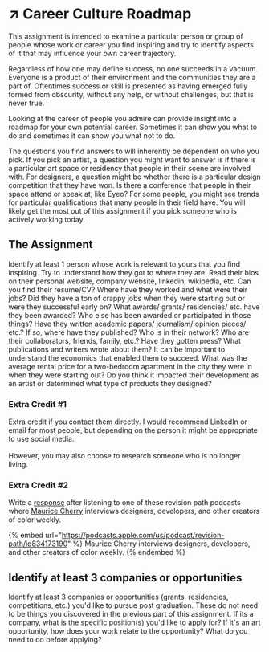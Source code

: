 # ↗ Career Culture Roadmap

This assignment is intended to examine a particular person or group of people whose work or career you find inspiring and try to identify aspects of it that may influence your own career trajectory.

Regardless of how one may define success, no one succeeds in a vacuum. Everyone is a product of their environment and the communities they are a part of. Oftentimes success or skill is presented as having emerged fully formed from obscurity, without any help, or without challenges, but that is never true.

Looking at the career of people you admire can provide insight into a roadmap for your own potential career. Sometimes it can show you what to do and sometimes it can show you what not to do.

The questions you find answers to will inherently be dependent on who you pick. If you pick an artist, a question you might want to answer is if there is a particular art space or residency that people in their scene are involved with. For designers, a question might be whether there is a particular design competition that they have won. Is there a conference that people in their space attend or speak at, like Eyeo? For some people, you might see trends for particular qualifications that many people in their field have. You will likely get the most out of this assignment if you pick someone who is actively working today.

## The Assignment

Identify at least 1 person whose work is relevant to yours that you find inspiring. Try to understand how they got to where they are. Read their bios on their personal website, company website, linkedin, wikipedia, etc. Can you find their resume/CV? Where have they worked and what were their jobs? Did they have a ton of crappy jobs when they were starting out or were they successful early on? What awards/ grants/ residencies/ etc. have they been awarded? Who else has been awarded or participated in those things? Have they written academic papers/ journalism/ opinion pieces/ etc.? If so, where have they published? Who is in their network? Who are their collaborators, friends, family, etc.? Have they gotten press? What publications and writers wrote about them? It can be important to understand the economics that enabled them to succeed. What was the average rental price for a two-bedroom apartment in the city they were in when they were starting out? Do you think it impacted their development as an artist or determined what type of products they designed?&#x20;

### Extra Credit #1

Extra credit if you contact them directly. I would recommend LinkedIn or email for most people, but depending on the person it might be appropriate to use social media. \
\
However, you may also choose to research someone who is no longer living.

### Extra Credit #2

Write a [response](responses.md) after listening to one of these revision path podcasts where [Maurice Cherry](https://www.mauricecherry.com/podcasting) interviews designers, developers, and other creators of color weekly.

{% embed url="https://podcasts.apple.com/us/podcast/revision-path/id834173190" %}
Maurice Cherry interviews designers, developers, and other creators of color weekly.
{% endembed %}



## Identify at least 3 companies or opportunities

Identify at least 3 companies or opportunities (grants, residencies, competitions, etc.) you'd like to pursue post graduation. These do not need to be things you discovered in the previous part of this assignment. If its a company, what is the specific position(s) you'd like to apply for? If it's an art opportunity, how does your work relate to the opportunity? What do you need to do before applying?

